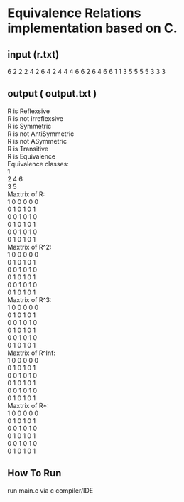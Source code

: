 # Equivalence Relations implementation based on C.
## input (r.txt)
6
2 2 2 4 2 6 4 2 4 4 4 6 6 2 6 4 6 6 1 1 3 5 5 5 5 3 3 3
## output ( output.txt )
R is Reflexsive <br>
R is not irreflexsive <br>
R is Symmetric <br>
R is not AntiSymmetric <br>
R is not ASymmetric <br>
R is Transitive <br>
R is Equivalence <br>
Equivalence classes: <br>
1 <br>
2 4 6 <br>
3 5 <br>
Maxtrix of R: <br>
1 0 0 0 0 0  <br>
0 1 0 1 0 1 <br>
0 0 1 0 1 0 <br>
0 1 0 1 0 1 <br>
0 0 1 0 1 0 <br>
0 1 0 1 0 1 <br>
Maxtrix of R^2: <br>
1 0 0 0 0 0 <br>
0 1 0 1 0 1 <br>
0 0 1 0 1 0 <br>
0 1 0 1 0 1 <br>
0 0 1 0 1 0 <br>
0 1 0 1 0 1 <br>
Maxtrix of R^3: <br>
1 0 0 0 0 0 <br>
0 1 0 1 0 1 <br>
0 0 1 0 1 0 <br>
0 1 0 1 0 1 <br>
0 0 1 0 1 0 <br>
0 1 0 1 0 1 <br>
Maxtrix of R^Inf: <br>
1 0 0 0 0 0 <br>
0 1 0 1 0 1 <br>
0 0 1 0 1 0 <br>
0 1 0 1 0 1 <br>
0 0 1 0 1 0 <br>
0 1 0 1 0 1 <br>
Maxtrix of R*: <br>
1 0 0 0 0 0 <br>
0 1 0 1 0 1 <br>
0 0 1 0 1 0 <br>
0 1 0 1 0 1 <br>
0 0 1 0 1 0 <br>
0 1 0 1 0 1 <br>
## How To Run
run main.c via c compiler/IDE 
